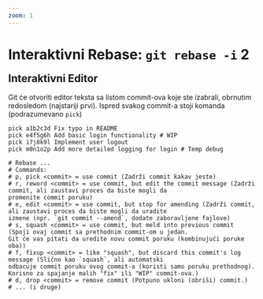 ```yaml
---
zoom: 1
---
```


# Interaktivni Rebase: `git rebase -i` 2

<v-click>

<h2 style="margin-top: 0.5rem;">Interaktivni Editor</h2>

Git će otvoriti editor teksta sa listom commit-ova koje ste izabrali, obrnutim redosledom (najstariji prvi). 
Ispred svakog commit-a stoji komanda (podrazumevano `pick`)


```plain text
pick a1b2c3d Fix typo in README
pick e4f5g6h Add basic login functionality # WIP
pick i7j8k9l Implement user logout
pick m0n1o2p Add more detailed logging for login # Temp debug

# Rebase ...
# Commands:
# p, pick <commit> = use commit (Zadrži commit kakav jeste)
# r, reword <commit> = use commit, but edit the commit message (Zadrži commit, ali zaustavi proces da biste mogli da 
promenite commit poruku)
# e, edit <commit> = use commit, but stop for amending (Zadrži commit, ali zaustavi proces da biste mogli da uradite 
izmene (npr. `git commit --amend`, dodate zaboravljene fajlove)
# s, squash <commit> = use commit, but meld into previous commit (Spoji ovaj commit sa prethodnim commit-om u jedan. 
Git će vas pitati da uredite novu commit poruku (kombinujući poruke oba))
# f, fixup <commit> = like "squash", but discard this commit's log message (Slično kao `squash`, ali automatski 
odbacuje commit poruku ovog commit-a (koristi samo poruku prethodnog). Korisno za spajanje malih "fix" ili "WIP" commit-ova.)
# d, drop <commit> = remove commit (Potpuno ukloni (obriši) commit.)
# ... (i druge)
```

</v-click>

